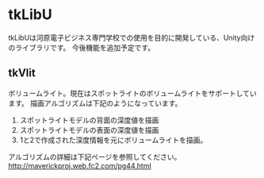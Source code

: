 # tkLibU
tkLibUは河原電子ビジネス専門学校での使用を目的に開発している、Unity向けのライブラリです。
今後機能を追加予定です。

## tkVlit
ボリュームライト。現在はスポットライトのボリュームライトをサポートしています。
描画アルゴリズムは下記のようになっています。
1. スポットライトモデルの背面の深度値を描画
2. スポットライトモデルの表面の深度値を描画
3. 1と2で作成された深度情報を元にボリュームライトを描画。

アルゴリズムの詳細は下記ページを参照してください。
http://maverickproj.web.fc2.com/pg44.html


